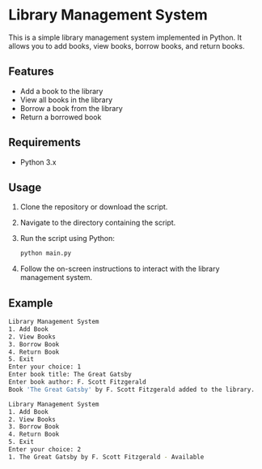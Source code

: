 # Library Management System

This is a simple library management system implemented in Python. It allows you to add books, view books, borrow books, and return books.

## Features

- Add a book to the library
- View all books in the library
- Borrow a book from the library
- Return a borrowed book

## Requirements

- Python 3.x

## Usage

1. Clone the repository or download the script.
2. Navigate to the directory containing the script.
3. Run the script using Python:

    ```sh
    python main.py
    ```

4. Follow the on-screen instructions to interact with the library management system.

## Example

```sh
Library Management System
1. Add Book
2. View Books
3. Borrow Book
4. Return Book
5. Exit
Enter your choice: 1
Enter book title: The Great Gatsby
Enter book author: F. Scott Fitzgerald
Book 'The Great Gatsby' by F. Scott Fitzgerald added to the library.

Library Management System
1. Add Book
2. View Books
3. Borrow Book
4. Return Book
5. Exit
Enter your choice: 2
1. The Great Gatsby by F. Scott Fitzgerald - Available